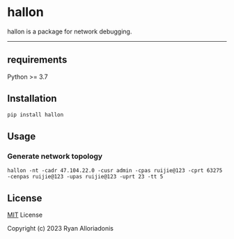 # hallon
hallon is a package for network debugging.
<hr>

## requirements
Python >= 3.7

## Installation
```bash
pip install hallon
```

## Usage
### Generate network topology
```shell
hallon -nt -cadr 47.104.22.0 -cusr admin -cpas ruijie@123 -cprt 63275 -cenpas ruijie@123 -upas ruijie@123 -uprt 23 -tt 5
```

## License

[MIT](https://choosealicense.com/licenses/mit/) License

Copyright (c) 2023 Ryan Alloriadonis